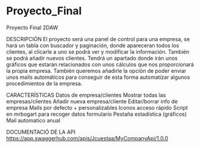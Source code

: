 # Proyecto_Final
Proyecto Final 2DAW

DESCRIPCIÓN
El proyecto será una panel de control para una empresa, se hará un tabla con buscador y paginación, donde apareceran todos los clientes, al clicarle a uno se podrá ver y modificar la información. También se podrá añadir nuevos clientes. Tendrá un apartado donde irán unos gráficos que estarán relacionados con unos cálculos que nos proporcionará la propia empresa.
También queremos añadirle la opción de poder enviar unos mails automáticos para conseguir de esta forma automatizar algunos procedimientos de la empresa.

CARACTERÍSTICAS
Datos de empresa/clientes
Mostrar todas las empresas/clientes
Añadir nueva empresa/cliente
Editar/borrar info de empresa
Mails por defecto + personalizables
Iconos acceso rápido
Script en mrbogart para recoger datos formulario
Pestaña estadística (gráficos)
Mail automatico anual

DOCUMENTACIÓ DE LA API
https://app.swaggerhub.com/apis/Jcuestaa/MyCompanyApi/1.0.0
